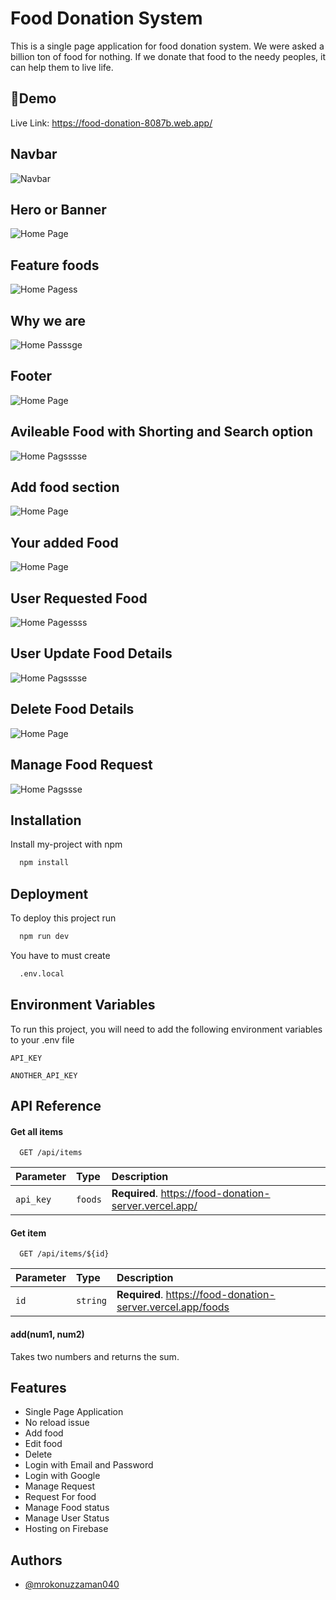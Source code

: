 
# Food Donation System

This is a single page application for food donation system. We were asked a billion ton of food for nothing. If we donate that food to the needy peoples, it can help them to live life. 




## 🔗Demo

Live Link: https://food-donation-8087b.web.app/
## Navbar
![Navbar](https://i.ibb.co/CbRmHDs/Screenshot-1.png)
## Hero or Banner
![Home Page](https://i.ibb.co/T0sxGFN/Screenshot-2.png)
## Feature foods 
![Home Pagess](https://i.ibb.co/6wFjfdH/Screenshot-3.png)
## Why we are
![Home Passsge](https://i.ibb.co/9TQXpYh/Screenshot-4.png)
## Footer
![Home Page](https://i.ibb.co/DDwhnSh/Screenshot-5.png)
## Avileable Food with Shorting and Search option
![Home Pagsssse](https://i.ibb.co/XWnCGPY/Screenshot-6.png)
## Add food section
![Home Page](https://i.ibb.co/yFndgBq/Screenshot-7.png)
## Your added Food
![Home Page](https://i.ibb.co/25qvcLD/Screenshot-8.png)
## User Requested Food
![Home Pagessss](https://i.ibb.co/cFpyd7M/Screenshot-9.png)
## User Update Food Details
![Home Pagsssse](https://i.ibb.co/7YXRwV5/Screenshot-10.png)
## Delete Food Details
![Home Page](https://i.ibb.co/FXY9hPP/Screenshot-11.png)
## Manage Food Request
![Home Pagssse](https://i.ibb.co/j5ctVDm/Screenshot-12.png)
## Installation

Install my-project with npm

```bash
  npm install 
```

    
## Deployment

To deploy this project run

```bash
  npm run dev
```
You have to must create 
```bash
  .env.local
```


## Environment Variables

To run this project, you will need to add the following environment variables to your .env file

`API_KEY`

`ANOTHER_API_KEY`


## API Reference

#### Get all items

```http
  GET /api/items
```

| Parameter | Type     | Description                |
| :-------- | :------- | :------------------------- |
| `api_key` | `foods` | **Required**. https://food-donation-server.vercel.app/ |

#### Get item

```http
  GET /api/items/${id}
```

| Parameter | Type     | Description                       |
| :-------- | :------- | :-------------------------------- |
| `id`      | `string` | **Required**. https://food-donation-server.vercel.app/foods |

#### add(num1, num2)

Takes two numbers and returns the sum.


## Features

- Single Page Application
- No reload issue 
- Add food
- Edit food
- Delete
- Login with Email and Password
- Login with Google
- Manage Request
- Request For food
- Manage Food status
- Manage User Status 
- Hosting on Firebase

## Authors

- [@mrokonuzzaman040](https://www.github.com/mrokonuzzaman040)

